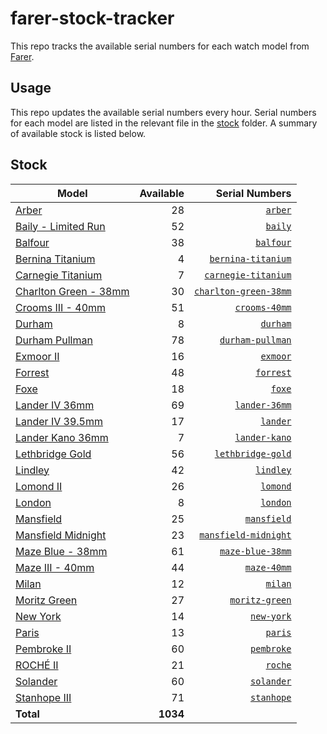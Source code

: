 # farer-stock-tracker

This repo tracks the available serial numbers for each watch model from [Farer](https://farer.com).

## Usage

This repo updates the available serial numbers every hour. Serial numbers for each model are listed in the relevant file in the [stock](./stock) folder. A summary of available stock is listed below.

## Stock

| Model | Available | Serial Numbers |
| ----- | --------: | -------------: |
| [Arber](https://usd.farer.com/products/arber) | 28 | [`arber`](./stock/arber) |
| [Baily - Limited Run](https://usd.farer.com/products/baily) | 52 | [`baily`](./stock/baily) |
| [Balfour](https://usd.farer.com/products/balfour) | 38 | [`balfour`](./stock/balfour) |
| [Bernina Titanium](https://usd.farer.com/products/bernina-titanium) | 4 | [`bernina-titanium`](./stock/bernina-titanium) |
| [Carnegie Titanium](https://usd.farer.com/products/carnegie-titanium) | 7 | [`carnegie-titanium`](./stock/carnegie-titanium) |
| [Charlton Green - 38mm](https://usd.farer.com/products/charlton-green-38mm) | 30 | [`charlton-green-38mm`](./stock/charlton-green-38mm) |
| [Crooms III - 40mm](https://usd.farer.com/products/crooms-40mm) | 51 | [`crooms-40mm`](./stock/crooms-40mm) |
| [Durham](https://usd.farer.com/products/durham) | 8 | [`durham`](./stock/durham) |
| [Durham Pullman](https://usd.farer.com/products/durham-pullman) | 78 | [`durham-pullman`](./stock/durham-pullman) |
| [Exmoor II](https://usd.farer.com/products/exmoor) | 16 | [`exmoor`](./stock/exmoor) |
| [Forrest](https://usd.farer.com/products/forrest) | 48 | [`forrest`](./stock/forrest) |
| [Foxe](https://usd.farer.com/products/foxe) | 18 | [`foxe`](./stock/foxe) |
| [Lander IV 36mm](https://usd.farer.com/products/lander-36mm) | 69 | [`lander-36mm`](./stock/lander-36mm) |
| [Lander IV 39.5mm](https://usd.farer.com/products/lander) | 17 | [`lander`](./stock/lander) |
| [Lander Kano 36mm](https://usd.farer.com/products/lander-kano) | 7 | [`lander-kano`](./stock/lander-kano) |
| [Lethbridge Gold](https://usd.farer.com/products/lethbridge-gold) | 56 | [`lethbridge-gold`](./stock/lethbridge-gold) |
| [Lindley](https://usd.farer.com/products/lindley) | 42 | [`lindley`](./stock/lindley) |
| [Lomond II](https://usd.farer.com/products/lomond) | 26 | [`lomond`](./stock/lomond) |
| [London](https://usd.farer.com/products/london) | 8 | [`london`](./stock/london) |
| [Mansfield](https://usd.farer.com/products/mansfield) | 25 | [`mansfield`](./stock/mansfield) |
| [Mansfield Midnight](https://usd.farer.com/products/mansfield-midnight) | 23 | [`mansfield-midnight`](./stock/mansfield-midnight) |
| [Maze Blue - 38mm](https://usd.farer.com/products/maze-blue-38mm) | 61 | [`maze-blue-38mm`](./stock/maze-blue-38mm) |
| [Maze III - 40mm](https://usd.farer.com/products/maze-40mm) | 44 | [`maze-40mm`](./stock/maze-40mm) |
| [Milan](https://usd.farer.com/products/milan) | 12 | [`milan`](./stock/milan) |
| [Moritz Green](https://usd.farer.com/products/moritz-green) | 27 | [`moritz-green`](./stock/moritz-green) |
| [New York](https://usd.farer.com/products/new-york) | 14 | [`new-york`](./stock/new-york) |
| [Paris](https://usd.farer.com/products/paris) | 13 | [`paris`](./stock/paris) |
| [Pembroke II](https://usd.farer.com/products/pembroke) | 60 | [`pembroke`](./stock/pembroke) |
| [ROCHÉ II](https://usd.farer.com/products/roche) | 21 | [`roche`](./stock/roche) |
| [Solander](https://usd.farer.com/products/solander) | 60 | [`solander`](./stock/solander) |
| [Stanhope III](https://usd.farer.com/products/stanhope) | 71 | [`stanhope`](./stock/stanhope) |
| **Total** | **1034** | |
